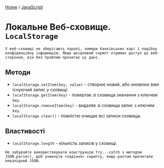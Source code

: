 [Home](../README.md) / [JavaScript](./README_JS.md)

# Локальне Веб-сховище. `LocalStorage`

```
У веб-сховищі не зберігають паролі, номери банківських карт і подібну конфіденційну інформацію. Якщо шкідливий скрипт отримає доступ до веб-сторінки, він без проблем прочитає ці дані.
```

## Методи

* `localStorage.setItem(key, value)` - створює новий, або оновлює вже існуючий запис у сховищі.
* `localStorage.getItem(key)` - повертає зі сховища значення з ключем `key`.
* `localStorage.removeItem(key)` - видаляє зі сховища запис з ключем `key`.
* `localStorage.clear()` - повністю очищає всі записи сховища.

## Властивості

* `localStorage.length` - кількість записів у сховищі.

```
Не забувайте використовувати конструкцію try...catch з методом JSON.parse(), щоб уникнути «падіння» скрипту, якщо раптом прочитали невалідний JSON.
```
